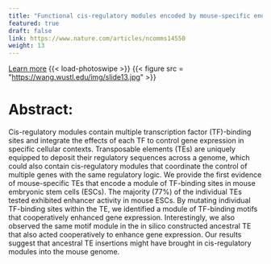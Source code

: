 ```yaml
---
title: "Functional cis-regulatory modules encoded by mouse-specific endogenous retrovirus"
featured: true
draft: false
link: https://www.nature.com/articles/ncomms14550
weight: 13
---
```


[Learn more](https://www.nature.com/articles/ncomms14550)
{{< load-photoswipe >}}
{{< figure src = "https://wang.wustl.edu/img/slide13.jpg" >}}

# Abstract:
Cis-regulatory modules contain multiple transcription factor (TF)-binding sites and integrate the effects of each TF to control gene expression in specific cellular contexts. Transposable elements (TEs) are uniquely equipped to deposit their regulatory sequences across a genome, which could also contain cis-regulatory modules that coordinate the control of multiple genes with the same regulatory logic. We provide the first evidence of mouse-specific TEs that encode a module of TF-binding sites in mouse embryonic stem cells (ESCs). The majority (77%) of the individual TEs tested exhibited enhancer activity in mouse ESCs. By mutating individual TF-binding sites within the TE, we identified a module of TF-binding motifs that cooperatively enhanced gene expression. Interestingly, we also observed the same motif module in the in silico constructed ancestral TE that also acted cooperatively to enhance gene expression. Our results suggest that ancestral TE insertions might have brought in cis-regulatory modules into the mouse genome.